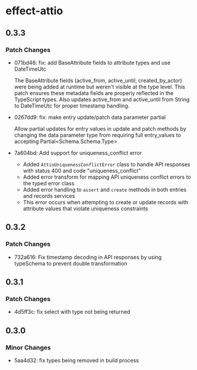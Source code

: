 # effect-attio

## 0.3.3

### Patch Changes

- 071bd46: fix: add BaseAttribute fields to attribute types and use DateTimeUtc

  The BaseAttribute fields (active_from, active_until, created_by_actor) were being added at runtime but weren't visible at the type level. This patch ensures these metadata fields are properly reflected in the TypeScript types. Also updates active_from and active_until from String to DateTimeUtc for proper timestamp handling.

- 0267dd9: fix: make entry update/patch data parameter partial

  Allow partial updates for entry values in update and patch methods by changing the data parameter type from requiring full entry_values to accepting Partial<Schema.Schema.Type<TInput>>

- 7a604bd: Add support for uniqueness_conflict error

  - Added `AttioUniquenessConflictError` class to handle API responses with status 400 and code "uniqueness_conflict"
  - Added error transform for mapping API uniqueness conflict errors to the typed error class
  - Added error handling to `assert` and `create` methods in both entries and records services
  - This error occurs when attempting to create or update records with attribute values that violate uniqueness constraints

## 0.3.2

### Patch Changes

- 732a616: Fix timestamp decoding in API responses by using typeSchema to prevent double transformation

## 0.3.1

### Patch Changes

- 4d5ff3c: fix select with type not being returned

## 0.3.0

### Minor Changes

- 5aa4d32: fix types being removed in build process
